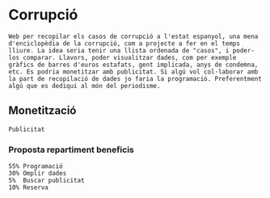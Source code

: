 # Corrupció
	Web per recopilar els casos de corrupció a l'estat espanyol, una mena d'enciclopèdia de la corrupció, com a projecte a fer en el temps lliure. La idea seria tenir una llista ordenada de "casos", i poder-los comparar. Llavors, poder visualitzar dades, com per exemple gràfics de barres d'euros estafats, gent implicada, anys de condemna, etc. Es podria monetitzar amb publicitat. Si algú vol col·laborar amb la part de recopilació de dades jo faria la programació. Preferentment algú que es dediqui al món del periodisme.

## Monetització
	Publicitat

### Proposta repartiment beneficis
	55% Programació
	30% Omplir dades
	5%  Buscar publicitat
	10% Reserva

